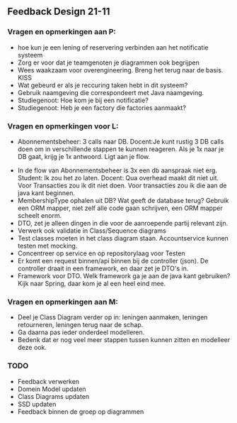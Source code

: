 ## Feedback Design 21-11<br>
### Vragen en opmerkingen aan P: <br>
- hoe kun je een lening of reservering verbinden aan het notificatie systeem<br>
- Zorg er voor dat je teamgenoten je diagrammen ook begrijpen<br>
- Wees waakzaam voor overengineering. Breng het terug naar de basis. KISS<br>
- Wat gebeurd er als je reccuring taken hebt in dit systeem?<br>
- Gebruik naamgeving die correspondeert met Java naamgeving.<br>
- Studiegenoot: Hoe kom je bij een notificatie?<br>
- Studiegenoot: Heb je een factory die factories aanmaakt?<br>

### Vragen en opmerkingen voor L: <br>
* Abonnementsbeheer: 3 calls naar DB. Docent:Je kunt rustig 3 DB calls doen om in verschillende stappen te kunnen reageren. Als je 1x naar je DB gaat, krijg je 1x antwoord. Ligt aan je flow. <br>
- In de flow van Abonnementsbeheer is 3x een db aanspraak niet erg. Student: Ik zou het zo laten. Docent: Qua overhead maakt dit niet uit. Voor Transacties zou ik dit niet doen. Voor transacties zou ik die aan de java kant beginnen. <br>
- MembershipType ophalen uit DB? Wat geeft de database terug? Gebruik een ORM mapper, niet zelf alle code gaan schrijven, een ORM mapper scheelt enorm.<br>
- DTO, zet je alleen dingen in die voor de aanroepende partij relevant zijn. <br>
- Verwerk ook validatie in Class/Sequence diagrams <br>
- Test classes moeten in het class diagram staan. Accountservice kunnen testen met mocking. <br>
- Concentreer op service en op repositorylaag voor Testen <br>
- Er komt een request binnen/api binnen bij de controller (json). De controller draait in een framework, en daar zet je DTO's in.<br>
- Framework voor DTO. Welk framework ga je aan de java kant gebruiken? Kijk naar Spring, daar kom je al een heel eind mee.<br>
  
### Vragen en opmerkingen aan M:<br>
- Deel je Class Diagram verder op in: leningen aanmaken, leningen retourneren, leningen terug naar de schap.<br>
- Ga daarna pas ieder onderdeel modelleren.<br>
- Bedenk dat er nog veel meer stappen tussen kunnen zitten en modelleer deze ook.<br>

### TODO <br>
- Feedback verwerken<br>
- Domein Model updaten<br>
- Class Diagrams updaten<br>
- SSD updaten<br>
- Feedback binnen de groep op diagrammen<br>
